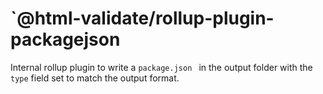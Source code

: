 # `@html-validate/rollup-plugin-packagejson

Internal rollup plugin to write a `package.json ` in the output folder with the `type`
field set to match the output format.
